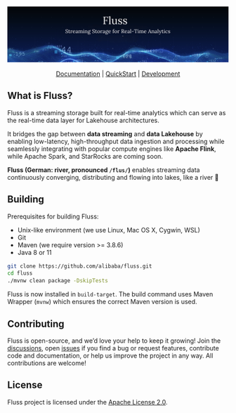 <!--suppress HtmlDeprecatedAttribute -->
<p align="center">
  <img src="website/static/img/banner.png" alt="Fluss - Streaming Storage for Real-Time Analytics" />
</p>

<p align="center">
  <a href="https://alibaba.github.io/fluss-docs/docs/intro/">Documentation</a> | <a href="https://alibaba.github.io/fluss-docs/docs/quickstart/flink/">QuickStart</a> | <a href="https://alibaba.github.io/fluss-docs/community/dev/ide-setup/">Development</a>
</p>

## What is Fluss?

Fluss is a streaming storage built for real-time analytics which can serve as the real-time data layer for Lakehouse architectures.

It bridges the gap between **data streaming** and **data Lakehouse** by enabling low-latency, high-throughput data ingestion and processing while seamlessly integrating with popular compute engines like **Apache Flink**, while Apache Spark, and StarRocks are coming soon.

**Fluss (German: river, pronounced `/flus/`)** enables streaming data continuously converging, distributing and flowing into lakes, like a river 🌊

## Building

Prerequisites for building Fluss:

- Unix-like environment (we use Linux, Mac OS X, Cygwin, WSL)
- Git
- Maven (we require version >= 3.8.6)
- Java 8 or 11

```bash
git clone https://github.com/alibaba/fluss.git
cd fluss
./mvnw clean package -DskipTests
```

Fluss is now installed in `build-target`. The build command uses Maven Wrapper (`mvnw`) which ensures the correct Maven version is used.

## Contributing

Fluss is open-source, and we’d love your help to keep it growing! Join the [discussions](https://github.com/alibaba/fluss/discussions),
open [issues](https://github.com/alibaba/fluss/issues) if you find a bug or request features, contribute code and documentation,
 or help us improve the project in any way. All contributions are welcome!

## License

Fluss project is licensed under the [Apache License 2.0](https://github.com/alibaba/fluss/blob/main/LICENSE).
